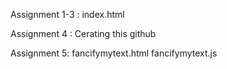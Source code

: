 Assignment 1-3 : 
index.html

Assignment 4 : 
Cerating this github

Assignment 5:
fancifymytext.html
fancifymytext.js

